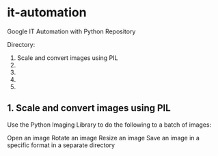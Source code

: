 # it-automation
Google IT Automation with Python Repository

Directory:
1. Scale and convert images using PIL
2. 
3. 
4. 
5. 

## 1. Scale and convert images using PIL
Use the Python Imaging Library to do the following to a batch of images:

Open an image
Rotate an image
Resize an image
Save an image in a specific format in a separate directory 

